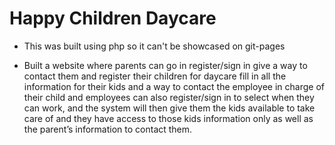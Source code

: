 # Happy Children Daycare
- This was built using php so it can't be showcased on git-pages

- Built a website where parents can go in register/sign in give a way to contact them and register their children for daycare fill in all the information for their kids and a way to contact the employee in charge of their child and employees can also register/sign in to select when they can work, and the system will then give them the kids available to take care of and they have access to those kids information only as well as the parent’s information to contact them.
